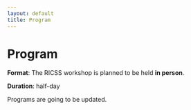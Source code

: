 ```yaml
---
layout: default
title: Program
---
```

<!-- The first RICSS workshop will take place in Delft, Netherlands, co-located with IEEE EuroS&P 2023.  -->

# Program

**Format**: The RICSS workshop is planned to be held **in person**. 
<!-- The presenters will be one of the authors of accepted papers. There will also be a keynote speaker and a selection of invited speakers. -->

**Duration**: half-day

Programs are going to be updated.